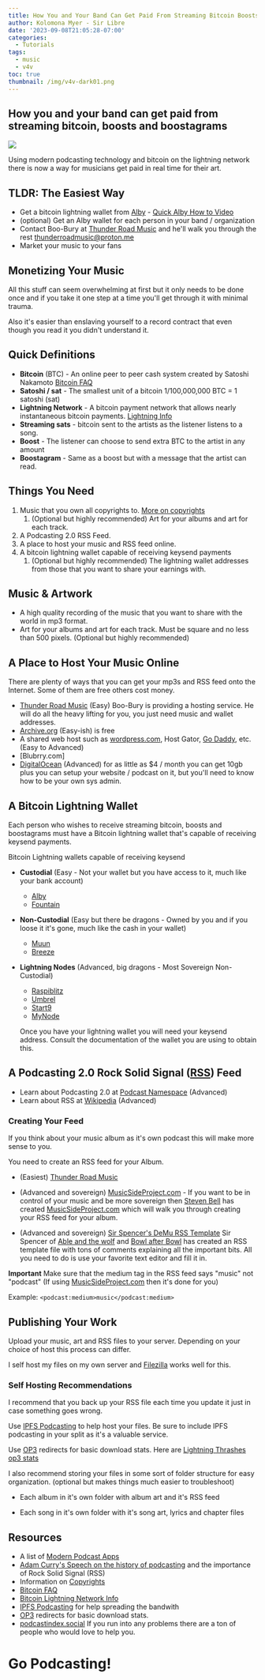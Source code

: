 ```yaml
---
title: How You and Your Band Can Get Paid From Streaming Bitcoin Boosts and Boostagrams
author: Kolomona Myer - Sir Libre
date: '2023-09-08T21:05:28-07:00'
categories:
  - Tutorials
tags:
  - music
  - v4v
toc: true
thumbnail: /img/v4v-dark01.png
---
```

## How you and your band can get paid from streaming bitcoin, boosts and boostagrams
![](/img/v4v-dark01.png)

Using modern podcasting technology and bitcoin on the lightning network there is now a way for musicians get paid in real time for their art.
 
## TLDR: The Easiest Way
- Get a bitcoin lightning wallet from [Alby](https://getalby.com) - [Quick Alby How to Video](https://odysee.com/@Lightning-Thashes:c/How-to-Get-an-Alby-Bitcoin-Lightning-Address-in-Less-than-2-Minutes:7)
- (optional) Get an Alby wallet for each person in your band / organization
- Contact Boo-Bury at [Thunder Road Music](https://thunderroad.media/) and he'll walk you through the rest thunderroadmusic@proton.me
- Market your music to your fans

## Monetizing Your Music
All this stuff can seem overwhelming at first but it only needs to be done once and if you take it one step at a time you'll get through it with minimal trauma.

Also it's easier than enslaving yourself to a record contract that even though you read it you didn't understand it.

## Quick Definitions

- **Bitcoin** (BTC) - An online peer to peer cash system created by Satoshi Nakamoto [Bitcoin FAQ](https://bitcoin.org/en/faq)
- **Satoshi / sat** - The smallest unit of a bitcoin 1/100,000,000 BTC = 1 satoshi (sat)
- **Lightning Network** - A bitcoin payment network that allows nearly instantaneous bitcoin payments. [Lightning Info](https://lightning.network/)
- **Streaming sats** - bitcoin sent to the artists as the listener listens to a song.
- **Boost** - The listener can choose to send extra BTC to the artist in any amount
- **Boostagram** - Same as a boost but with a message that the artist can read.


## Things You Need

1. Music that you own all copyrights to. [More on copyrights](https://www.tunecore.com/guides/copyrights-101)
    1. (Optional but highly recommended) Art for your albums and art for each track.
2. A Podcasting 2.0 RSS Feed.
3. A place to host your music and RSS feed online.
4. A bitcoin lightning wallet capable of receiving keysend payments
    1. (Optional but highly recommended) The lightning wallet addresses from those that you want to share your earnings with.
 
## Music & Artwork

- A high quality recording of the music that you want to share with the world in mp3 format.
- Art for your albums and art for each track. Must be square and no less than 500 pixels. (Optional but highly recommended)

## A Place to Host Your Music Online

There are plenty of ways that you can get your mp3s and RSS feed onto the Internet. Some of them are free others cost money.

- [Thunder Road Music](https://thunderroad.media/) (Easy) Boo-Bury is providing a hosting service. He will do all the heavy lifting for you, you just need music and wallet addresses.
- [Archive.org](https://help.archive.org/help/uploading-a-basic-guide/) (Easy-ish) is free
- A shared web host such as [wordpress.com](https://wordpress.com), Host Gator, [Go Daddy](https://godaddy.com), etc. (Easy to Advanced)
- [Blubrry.com]
- [DigitalOcean](https://www.digitalocean.com/pricing/droplets) (Advanced) for as little as $4 / month you can get 10gb plus you can setup your website / podcast on it, but you'll need to know how to be your own sys admin.

## A Bitcoin Lightning Wallet

Each person who wishes to receive streaming bitcoin, boosts and boostagrams must have a Bitcoin lightning wallet that's capable of receiving keysend payments.

Bitcoin Lightning wallets capable of receiving keysend

- **Custodial** (Easy - Not your wallet but you have access to it, much like your bank account)
    - [Alby](https://getalby.com)
    - [Fountain](https://fountain.fm)
- **Non-Custodial** (Easy but there be dragons - Owned by you and if you loose it it's gone, much like the cash in your wallet)
    - [Muun](https://muun.com/)
    - [Breeze](https://breez.technology/)
- **Lightning Nodes** (Advanced, big dragons - Most Sovereign Non-Custodial)
    - [Raspiblitz](https://raspiblitz.org/)
    - [Umbrel](https://umbrel.com/)
    - [Start9](https://start9.com/)
    - [MyNode](https://mynodebtc.com/)

  Once you have your lightning wallet you will need your keysend address. Consult the documentation of the wallet you are using to obtain this.

## A Podcasting 2.0 Rock Solid Signal ([RSS](https://vimeo.com/870858439/d700d7abc2)) Feed

- Learn about Podcasting 2.0 at [Podcast Namespace](https://github.com/Podcastindex-org/podcast-namespace) (Advanced)
- Learn about RSS at [Wikipedia](https://en.wikipedia.org/wiki/RSS) (Advanced)


### Creating Your Feed

If you think about your music album as it's own podcast this will make more sense to you.

You need to create an RSS feed for your Album.

- (Easiest) [Thunder Road Music](https://thunderroad.media/)

- (Advanced and sovereign) [MusicSideProject.com](https://musicsideproject.com/) -  If you want to be in control of your music and be more sovereign then [Steven Bell](https://podcastindex.social/@StevenB) has created [MusicSideProject.com](https://musicsideproject.com/) which will walk you through creating your RSS feed for your album.

- (Advanced and sovereign) [Sir Spencer's DeMu RSS Template](https://github.com/de-mu/demu-feed-template/blob/master/README.md) Sir Spencer of [Able and the wolf](https://ableandthewolf.com) and [Bowl after Bowl](https://bowlafterbowl.com/) has created an RSS template file with tons of comments explaining all the important bits. All you need to do is use your favorite text editor and fill it in.


**Important** Make sure that the medium tag in the RSS feed says "music" not "podcast" (If using [MusicSideProject.com](https://musicsideproject.com/) then it's done for you)

Example: `<podcast:medium>music</podcast:medium>`

## Publishing Your Work

Upload your music, art and RSS files to your server. Depending on your choice of host this process can differ.

I self host my files on my own server and [Filezilla](https://filezilla-project.org/) works well for this.

### Self Hosting Recommendations

I recommend that you back up your RSS file each time you update it just in case something goes wrong.

Use [IPFS Podcasting](https://ipfspodcasting.net/) to help host your files. Be sure to include IPFS podcasting in your split as it's a valuable service.

Use [OP3](https://op3.dev) redirects for basic download stats. Here are [Lightning Thrashes op3 stats](https://op3.dev/show/ebebbf711998472b86b9114fe3aba3d3)

I also recommend storing your files in some sort of folder structure for easy organization. (optional but makes things much easier to troubleshoot)

- Each album in it's own folder with album art and it's RSS feed

- Each song in it's own folder with it's song art, lyrics and chapter files

## Resources

- A list of [Modern Podcast Apps](https://podcastindex.org/apps?appTypes=app&elements=Value%2CBoostagrams)
- [Adam Curry's Speech on the history of podcasting](https://vimeo.com/870858439/d700d7abc2) and the importance of Rock Solid Signal (RSS)
- Information on [Copyrights](https://www.tunecore.com/guides/copyrights-101)
- [Bitcoin FAQ](https://bitcoin.org/en/faq)
- [Bitcoin Lightning Network Info](https://lightning.network/)
- [IPFS Podcasting](https://ipfspodcasting.net/) for help spreading the bandwith
- [OP3](https://op3.dev) redirects for basic download stats.
- [podcastindex.social](https://podcastindex.social/deck/@thedude33@noagendasocial.com) If you run into any problems there are a ton of people who would love to help you.

# Go Podcasting!